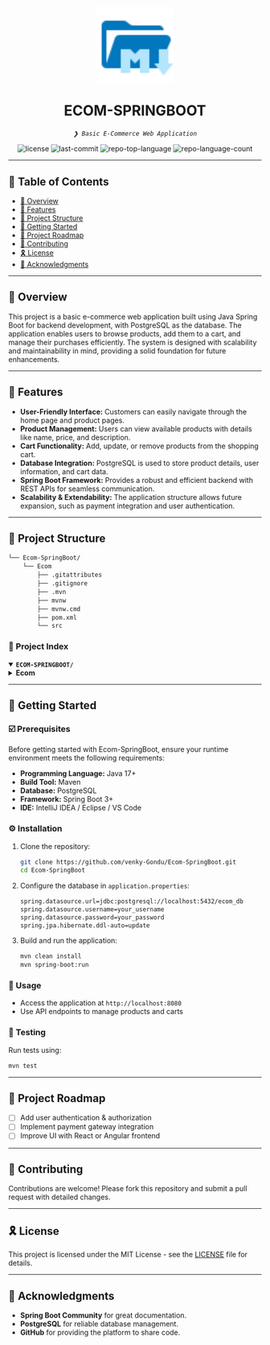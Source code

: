 <p align="center">
    <img src="https://raw.githubusercontent.com/PKief/vscode-material-icon-theme/ec559a9f6bfd399b82bb44393651661b08aaf7ba/icons/folder-markdown-open.svg" align="center" width="30%">
</p>
<p align="center"><h1 align="center">ECOM-SPRINGBOOT</h1></p>
<p align="center">
	<em><code>❯ Basic E-Commerce Web Application</code></em>
</p>
<p align="center">
	<img src="https://img.shields.io/github/license/venky-Gondu/Ecom-SpringBoot?style=default&logo=opensourceinitiative&logoColor=white&color=0080ff" alt="license">
	<img src="https://img.shields.io/github/last-commit/venky-Gondu/Ecom-SpringBoot?style=default&logo=git&logoColor=white&color=0080ff" alt="last-commit">
	<img src="https://img.shields.io/github/languages/top/venky-Gondu/Ecom-SpringBoot?style=default&color=0080ff" alt="repo-top-language">
	<img src="https://img.shields.io/github/languages/count/venky-Gondu/Ecom-SpringBoot?style=default&color=0080ff" alt="repo-language-count">
</p>

---

## 🔗 Table of Contents

- [📍 Overview](#-overview)
- [👾 Features](#-features)
- [📁 Project Structure](#-project-structure)
- [🚀 Getting Started](#-getting-started)
- [📌 Project Roadmap](#-project-roadmap)
- [🔰 Contributing](#-contributing)
- [🎗 License](#-license)
- [🙌 Acknowledgments](#-acknowledgments)

---

## 📍 Overview

This project is a basic e-commerce web application built using Java Spring Boot for backend development, with PostgreSQL as the database. The application enables users to browse products, add them to a cart, and manage their purchases efficiently. The system is designed with scalability and maintainability in mind, providing a solid foundation for future enhancements.

---

## 👾 Features

- **User-Friendly Interface:** Customers can easily navigate through the home page and product pages.
- **Product Management:** Users can view available products with details like name, price, and description.
- **Cart Functionality:** Add, update, or remove products from the shopping cart.
- **Database Integration:** PostgreSQL is used to store product details, user information, and cart data.
- **Spring Boot Framework:** Provides a robust and efficient backend with REST APIs for seamless communication.
- **Scalability & Extendability:** The application structure allows future expansion, such as payment integration and user authentication.

---

## 📁 Project Structure

```sh
└── Ecom-SpringBoot/
    └── Ecom
        ├── .gitattributes
        ├── .gitignore
        ├── .mvn
        ├── mvnw
        ├── mvnw.cmd
        ├── pom.xml
        └── src
```

### 📂 Project Index
<details open>
	<summary><b><code>ECOM-SPRINGBOOT/</code></b></summary>
	<details>
		<summary><b>Ecom</b></summary>
		<blockquote>
			<table>
			<tr>
				<td><b><a href='https://github.com/venky-Gondu/Ecom-SpringBoot/blob/master/Ecom/src/main/java/com/example/Ecom/Application.java'>Application.java</a></b></td>
				<td>Main entry point for the Spring Boot application.</td>
			</tr>
			<tr>
				<td><b><a href='https://github.com/venky-Gondu/Ecom-SpringBoot/blob/master/Ecom/src/main/java/com/example/Ecom/model/Products.java'>Products.java</a></b></td>
				<td>Model class defining the product structure.</td>
			</tr>
			<tr>
				<td><b><a href='https://github.com/venky-Gondu/Ecom-SpringBoot/blob/master/Ecom/src/main/java/com/example/Ecom/Repositry/ProductRepo.java'>ProductRepo.java</a></b></td>
				<td>Repository interface for database operations.</td>
			</tr>
			<tr>
				<td><b><a href='https://github.com/venky-Gondu/Ecom-SpringBoot/blob/master/Ecom/src/main/java/com/example/Ecom/controller/ProductController.java'>ProductController.java</a></b></td>
				<td>Controller handling API requests.</td>
			</tr>
			<tr>
				<td><b><a href='https://github.com/venky-Gondu/Ecom-SpringBoot/blob/master/Ecom/src/main/java/com/example/Ecom/service/ProductService.java'>ProductService.java</a></b></td>
				<td>Service layer managing business logic.</td>
			</tr>
			</table>
		</blockquote>
	</details>
</details>

---
## 🚀 Getting Started

### ☑️ Prerequisites

Before getting started with Ecom-SpringBoot, ensure your runtime environment meets the following requirements:

- **Programming Language:** Java 17+
- **Build Tool:** Maven
- **Database:** PostgreSQL
- **Framework:** Spring Boot 3+
- **IDE:** IntelliJ IDEA / Eclipse / VS Code

### ⚙️ Installation

1. Clone the repository:

   ```sh
   git clone https://github.com/venky-Gondu/Ecom-SpringBoot.git
   cd Ecom-SpringBoot
   ```

2. Configure the database in `application.properties`:

   ```properties
   spring.datasource.url=jdbc:postgresql://localhost:5432/ecom_db
   spring.datasource.username=your_username
   spring.datasource.password=your_password
   spring.jpa.hibernate.ddl-auto=update
   ```

3. Build and run the application:

   ```sh
   mvn clean install
   mvn spring-boot:run
   ```

### 🤖 Usage

- Access the application at `http://localhost:8080`
- Use API endpoints to manage products and carts

### 🧪 Testing

Run tests using:

```sh
mvn test
```

---

## 📌 Project Roadmap

- [ ] Add user authentication & authorization
- [ ] Implement payment gateway integration
- [ ] Improve UI with React or Angular frontend

---

## 🔰 Contributing

Contributions are welcome! Please fork this repository and submit a pull request with detailed changes.

---

## 🎗 License

This project is licensed under the MIT License - see the [LICENSE](https://github.com/venky-Gondu/Ecom-SpringBoot/blob/master/LICENSE) file for details.

---

## 🙌 Acknowledgments

- **Spring Boot Community** for great documentation.
- **PostgreSQL** for reliable database management.
- **GitHub** for providing the platform to share code.



